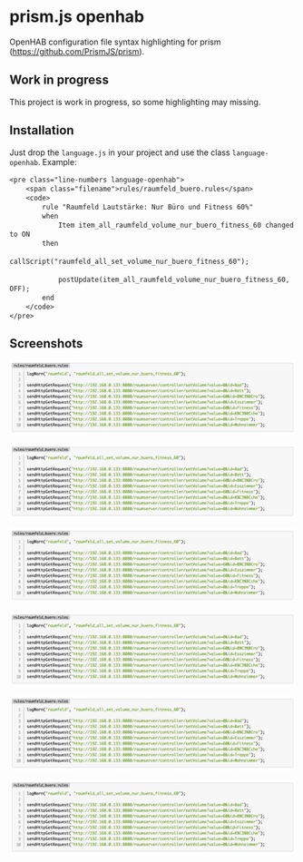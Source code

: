# prism.js openhab

OpenHAB configuration file syntax highlighting for prism (https://github.com/PrismJS/prism).

## Work in progress

This project is work in progress, so some highlighting may missing.

## Installation

Just drop the `language.js` in your project and use the class `language-openhab`. Example:

```
<pre class="line-numbers language-openhab">
    <span class="filename">rules/raumfeld_buero.rules</span>
    <code>
        rule "Raumfeld Lautstärke: Nur Büro und Fitness 60%"
        when
            Item item_all_raumfeld_volume_nur_buero_fitness_60 changed to ON
        then
            callScript("raumfeld_all_set_volume_nur_buero_fitness_60");

            postUpdate(item_all_raumfeld_volume_nur_buero_fitness_60, OFF);
        end
    </code>
</pre>
```

## Screenshots

![Screenshot 1](screenshots/screenshot-1.png "Screenshot 1")

![Screenshot 2](screenshots/screenshot-1.png "Screenshot 2")

![Screenshot 3](screenshots/screenshot-1.png "Screenshot 3")

![Screenshot 4](screenshots/screenshot-1.png "Screenshot 4")

![Screenshot 5](screenshots/screenshot-1.png "Screenshot 5")

![Screenshot 6](screenshots/screenshot-1.png "Screenshot 6")